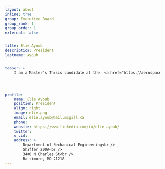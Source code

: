```yaml
---
layout: about
inline: true
group: Executive Board
group_rank: 1
group_order: 1
external: false


title: Elie Ayoub
description: President
lastname: Ayoub


teaser: >
    I am a Master's Thesis candidate at the  <a href="https://aerospacemechatronics.lab.mcgill.ca/web/people.html">Aerospace Mechatronics Lab</a> working on CNN-based autonomous grasp planning for forestry operations.




profile:
    name: Elie Ayoub
    position: President
    align: right
    image: elie.png
    email: elie.ayoub@mail.mcgill.ca
    phone: 
    website: https://www.linkedin.com/in/elie-ayoub/
    twitter: 
    orcid: 
    address: >
        Department of Mechanical Engineering<br />
        Shaffer 200A<br />
        3400 N Charles St<br />        
        Baltimore, MD 21218
---
```

